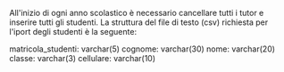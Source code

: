 All'inizio di ogni anno scolastico è necessario cancellare tutti i tutor e inserire tutti gli studenti. La struttura del file di testo (csv) 
richiesta per l'iport degli studenti è la seguente:

  matricola_studenti: varchar(5)
  cognome: varchar(30)
  nome: varchar(20)
  classe: varchar(3)
  cellulare: varchar(10)
  
